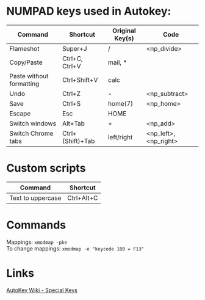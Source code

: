 # NUMPAD keys used in Autokey:

| Command                  | Shortcut         | Original Key(s) | Code                  |
| ------------------------ | ---------------- | --------------- | --------------------- |
| Flameshot                | Super+J          | /               | <np_divide>           |
| Copy/Paste               | Ctrl+C, Ctrl+V   | mail, *         | <code163>             |
| Paste without formatting | Ctrl+Shift+V     | calc            | <code148>             |
| Undo                     | Ctrl+Z           | -               | <np_subtract>         |
| Save                     | Ctrl+S           | home(7)         | <np_home>             |
| Escape                   | Esc              | HOME            | <code180>             |
| Switch windows           | Alt+Tab          | +               | <np_add>              |
| Switch Chrome tabs       | Ctrl+(Shift)+Tab | left/right      | <np_left>, <np_right> |

# Custom scripts

| Command           | Shortcut   |
| ----------------- | ---------- |
| Text to uppercase | Ctrl+Alt+C |

# Commands

Mappings: `xmodmap -pke`  
To change mappings: `xmodmap -e "keycode 180 = F13"`

# Links
  
[AutoKey Wiki - Special Keys](https://github.com/autokey/autokey/wiki/Special-Keys/#see-also)
